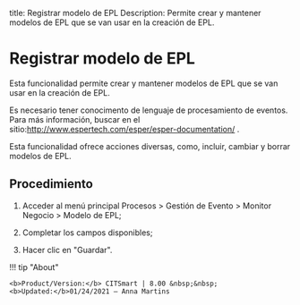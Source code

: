title: Registrar modelo de EPL
Description: Permite crear y mantener modelos de EPL que se van usar en la creación de EPL.
# Registrar modelo de EPL


Esta funcionalidad permite crear y mantener modelos de EPL que se van usar en la
creación de EPL.

Es necesario tener conocimento de lenguaje de procesamiento de eventos. Para más
información, buscar en el
sitio:<http://www.espertech.com/esper/esper-documentation/> .

Esta funcionalidad ofrece acciones diversas, como, incluir, cambiar y borrar
modelos de EPL.

Procedimiento
-----------------

1.  Acceder al menú principal Procesos \> Gestión de Evento \> Monitor Negocio
    \> Modelo de EPL;

2.  Completar los campos disponibles;

3.  Hacer clic en "Guardar".


!!! tip "About"

    <b>Product/Version:</b> CITSmart | 8.00 &nbsp;&nbsp;
    <b>Updated:</b>01/24/2021 – Anna Martins
